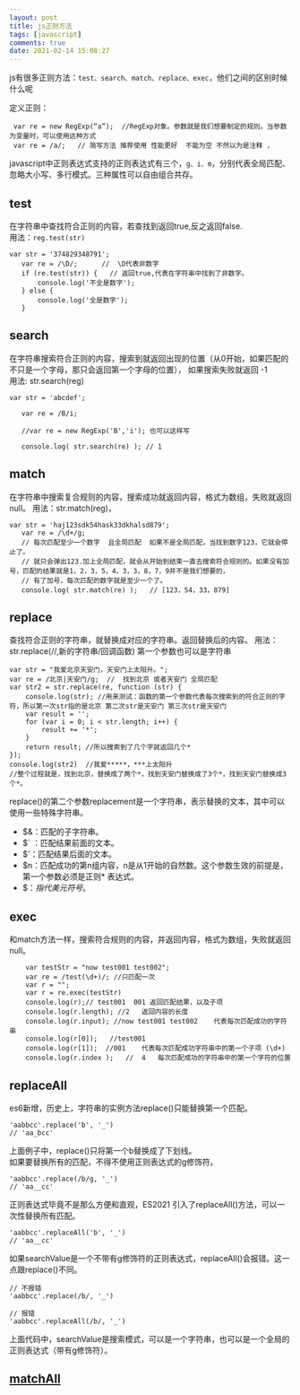 ```yaml
---
layout: post
title: js正则方法
tags: [javascript]
comments: true
date: 2021-02-14 15:08:27
---
```


js有很多正则方法：`test、search、match、replace、exec`，他们之间的区别时候什么呢

<!-- more -->

定义正则：
```
 var re = new RegExp(“a”);  //RegExp对象。参数就是我们想要制定的规则。当参数为变量时，可以使用这种方式
 var re = /a/;   // 简写方法 推荐使用 性能更好  不能为空 不然以为是注释 ，
```

javascript中正则表达式支持的正则表达式有三个，`g、i、m`，分别代表全局匹配、忽略大小写、多行模式。三种属性可以自由组合共存。

## test
在字符串中查找符合正则的内容，若查找到返回true,反之返回false.  
用法：`reg.test(str)`
```
var str = '374829348791';
   var re = /\D/;      //  \D代表非数字
   if (re.test(str)) {   // 返回true,代表在字符串中找到了非数字。
       console.log('不全是数字');
   } else {
       console.log('全是数字');
   }
```

## search
在字符串搜索符合正则的内容，搜索到就返回出现的位置（从0开始，如果匹配的不只是一个字母，那只会返回第一个字母的位置）， 如果搜索失败就返回 -1  
用法: str.search(reg)
```
var str = 'abcdef';

   var re = /B/i;

   //var re = new RegExp('B','i'); 也可以这样写

   console.log( str.search(re) ); // 1
```

## match
在字符串中搜索复合规则的内容，搜索成功就返回内容，格式为数组，失败就返回null。
用法：str.match(reg)，
```
var str = 'haj123sdk54hask33dkhalsd879';
   var re = /\d+/g;   
   // 每次匹配至少一个数字  且全局匹配  如果不是全局匹配，当找到数字123，它就会停止了。
   // 就只会弹出123.加上全局匹配，就会从开始到结束一直去搜索符合规则的。如果没有加号，匹配的结果就是1，2，3，5，4，3，3，8，7，9并不是我们想要的，
   // 有了加号，每次匹配的数字就是至少一个了。
   console.log( str.match(re) );   // [123，54，33，879]
```

## replace
查找符合正则的字符串，就替换成对应的字符串。返回替换后的内容。
用法： str.replace(//,新的字符串/回调函数)
第一个参数也可以是字符串

```
var str = "我爱北京天安门，天安门上太阳升。";
var re = /北京|天安门/g;  //  找到北京 或者天安门 全局匹配
var str2 = str.replace(re, function (str) {
    console.log(str); //用来测试：函数的第一个参数代表每次搜索到的符合正则的字符，所以第一次str指的是北京 第二次str是天安门 第三次str是天安门
    var result = '';
    for (var i = 0; i < str.length; i++) {
        result += '*';
    }
    return result; //所以搜索到了几个字就返回几个*
});
console.log(str2)  //我爱*****，***上太阳升
//整个过程就是，找到北京，替换成了两个*，找到天安门替换成了3个*，找到天安门替换成3个*。

```
replace()的第二个参数replacement是一个字符串，表示替换的文本，其中可以使用一些特殊字符串。
* $&：匹配的子字符串。
* $` ：匹配结果前面的文本。
* $'：匹配结果后面的文本。
* $n：匹配成功的第n组内容，n是从1开始的自然数。这个参数生效的前提是，第一个参数必须是正则* 表达式。
* $$：指代美元符号$。

## exec
和match方法一样，搜索符合规则的内容，并返回内容，格式为数组，失败就返回null。
```
    var testStr = "now test001 test002";
    var re = /test(\d+)/; //只匹配一次
    var r = "";
    var r = re.exec(testStr)
    console.log(r);// test001  001 返回匹配结果，以及子项
    console.log(r.length); //2   返回内容的长度
    console.log(r.input); //now test001 test002    代表每次匹配成功的字符串
    console.log(r[0]);   //test001
    console.log(r[1]);  //001    代表每次匹配成功字符串中的第一个子项 (\d+)
    console.log(r.index );   //  4   每次匹配成功的字符串中的第一个字符的位置

```

## replaceAll
es6新增，历史上，字符串的实例方法replace()只能替换第一个匹配。
```
'aabbcc'.replace('b', '_')
// 'aa_bcc'
```
上面例子中，replace()只将第一个b替换成了下划线。  
如果要替换所有的匹配，不得不使用正则表达式的g修饰符。
```
'aabbcc'.replace(/b/g, '_')
// 'aa__cc'
```
正则表达式毕竟不是那么方便和直观，ES2021 引入了replaceAll()方法，可以一次性替换所有匹配。
```
'aabbcc'.replaceAll('b', '_')
// 'aa__cc'

```
如果searchValue是一个不带有g修饰符的正则表达式，replaceAll()会报错。这一点跟replace()不同。
```
// 不报错
'aabbcc'.replace(/b/, '_')

// 报错
'aabbcc'.replaceAll(/b/, '_')
```
上面代码中，searchValue是搜索模式，可以是一个字符串，也可以是一个全局的正则表达式（带有g修饰符）。

## [matchAll](https://es6.ruanyifeng.com/#docs/regex#String-prototype-matchAll)

